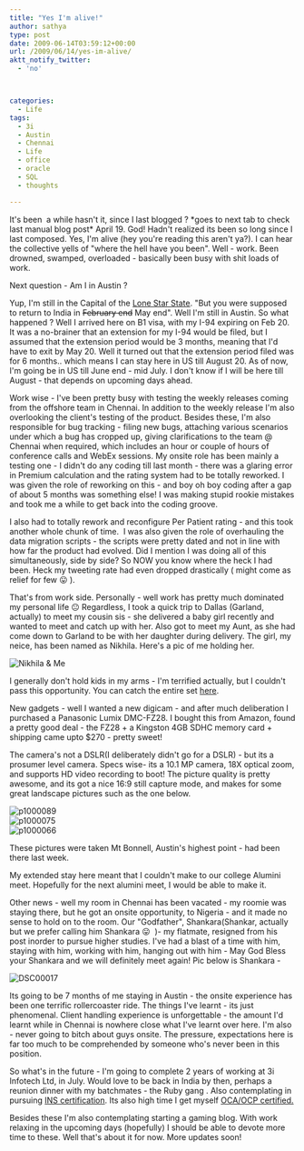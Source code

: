 ```yaml
---
title: "Yes I'm alive!"
author: sathya
type: post
date: 2009-06-14T03:59:12+00:00
url: /2009/06/14/yes-im-alive/
aktt_notify_twitter:
  - 'no'



categories:
  - Life
tags:
  - 3i
  - Austin
  - Chennai
  - Life
  - office
  - oracle
  - SQL
  - thoughts

---
```

It's been  a while hasn't it, since I last blogged ? \*goes to next tab to check last manual blog post\* April 19. God! Hadn't realized its been so long since I last composed. Yes, I'm alive (hey you're reading this aren't ya?). I can hear the collective yells of "where the hell have you been". Well - work. Been drowned, swamped, overloaded - basically been busy with shit loads of work.

Next question - Am I in Austin ?

<!--more-->

Yup, I'm still in the Capital of the [Lone Star State][1]. "But you were supposed to return to India in <span style="text-decoration: line-through;">February end</span> May end". Well I'm still in Austin. So what happened ? Well I arrived here on B1 visa, with my I-94 expiring on Feb 20. It was a no-brainer that an extension for my I-94 would be filed, but I assumed that the extension period would be 3 months, meaning that I'd have to exit by May 20. Well it turned out that the extension period filed was for 6 months.. which means I can stay here in US till August 20. As of now, I'm going be in US till June end - mid July. I don't know if I will be here till August - that depends on upcoming days ahead.

Work wise - I've been pretty busy with testing the weekly releases coming from the offshore team in Chennai. In addition to the weekly release I'm also overlooking the client's testing of the product. Besides these, I'm also responsible for bug tracking - filing new bugs, attaching various scenarios under which a bug has cropped up, giving clarifications to the team @ Chennai when required, which includes an hour or couple of hours of conference calls and WebEx sessions. My onsite role has been mainly a testing one - I didn't do any coding till last month - there was a glaring error in Premium calculation and the rating system had to be totally reworked. I was given the role of reworking on this - and boy oh boy coding after a gap of about 5 months was something else! I was making stupid rookie mistakes and took me a while to get back into the coding groove.

I also had to totally rework and reconfigure Per Patient rating - and this took another whole chunk of time.  I was also given the role of overhauling the data migration scripts - the scripts were pretty dated and not in line with how far the product had evolved. Did I mention I was doing all of this simultaneously, side by side? So NOW you know where the heck I had been. Heck my tweeting rate had even dropped drastically ( might come as relief for few 😛 ).



That's from work side. Personally - well work has pretty much dominated my personal life 😐 Regardless, I took a quick trip to Dallas (Garland, actually) to meet my cousin sis - she delivered a baby girl recently and wanted to meet and catch up with her. Also got to meet my Aunt, as she had come down to Garland to be with her daughter during delivery. The girl, my neice, has been named as Nikhila. Here's a pic of me holding her.

![Nikhila & Me][2] 

I generally don't hold kids in my arms - I'm terrified actually, but I couldn't pass this opportunity. You can catch the entire set [here][3].

New gadgets - well I wanted a new digicam - and after much deliberation I purchased a Panasonic Lumix DMC-FZ28. I bought this from Amazon, found a pretty good deal - the FZ28 + a Kingston 4GB SDHC memory card + shipping came upto $270 - pretty sweet!

The camera's not a DSLR(I deliberately didn't go for a DSLR) - but its a prosumer level camera. Specs wise- its a 10.1 MP camera, 18X optical zoom, and supports HD video recording to boot! The picture quality is pretty awesome, and its got a nice 16:9 still capture mode, and makes for some great landscape pictures such as the one below.

![p1000089][4]  
![p1000075][5]   
![p1000066][6]   

These pictures were taken Mt Bonnell, Austin's highest point - had been there last week.

My extended stay here meant that I couldn't make to our college Alumini meet. Hopefully for the next alumini meet, I would be able to make it.

Other news - well my room in Chennai has been vacated - my roomie was staying there, but he got an onsite opportunity, to Nigeria - and it made no sense to hold on to the room. Our "Godfather", Shankara(Shankar, actually but we prefer calling him Shankara 😛  )- my flatmate, resigned from his post inorder to pursue higher studies. I've had a blast of a time with him, staying with him, working with him, hanging out with him - May God Bless your Shankara and we will definitely meet again! Pic below is Shankara -

![DSC00017][7] 

Its going to be 7 months of me staying in Austin - the onsite experience has been one terrific rollercoaster ride. The things I've learnt - its just phenomenal. Client handling experience is unforgettable - the amount I'd learnt while in Chennai is nowhere close what I've learnt over here. I'm also - never going to bitch about guys onsite. The pressure, expectations here is far too much to be comprehended by someone who's never been in this position.

So what's in the future - I'm going to complete 2 years of working at 3i Infotech Ltd, in July. Would love to be back in India by then, perhaps a reunion dinner with my batchmates - the Ruby gang . Also contemplating in pursuing [INS certification][8]. Its also high time I get myself [OCA/OCP certified.][9]

Besides these I'm also contemplating starting a gaming blog. With work relaxing in the upcoming days (hopefully) I should be able to devote more time to these. Well that's about it for now. More updates soon!

 [1]: https://en.wikipedia.org/wiki/Texas
 [2]: https://farm4.static.flickr.com/3628/3623341387_2a15ba31a7_m.jpg
 [3]: https://www.flickr.com/photos/sathyabhat/sets/72157619709230492/
 [4]: https://farm4.static.flickr.com/3649/3602608078_9661a4a9bc_m.jpg
 [5]: https://farm4.static.flickr.com/3336/3601773425_5bce7cd3a0_m.jpg
 [6]: https://farm4.static.flickr.com/3611/3601754801_7cd5acf7e3_m.jpg
 [7]: https://farm3.static.flickr.com/2434/3623721624_84bfd54bc7_m.jpg
 [8]: https://www.aicpcu.org/flyers/INS.htm
 [9]: https://education.oracle.com/pls/web_prod-plq-dad/db_pages.getpage?page_id=39&p_org_id=1001&lang=US
